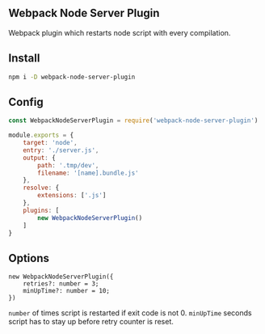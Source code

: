 ## Webpack Node Server Plugin
Webpack plugin which restarts node script with every compilation.

## Install
```bash
npm i -D webpack-node-server-plugin
```

## Config
```javascript
const WebpackNodeServerPlugin = require('webpack-node-server-plugin')

module.exports = {
    target: 'node',
    entry: './server.js',
    output: {
        path: '.tmp/dev',
        filename: '[name].bundle.js'
    },
    resolve: {
        extensions: ['.js']
    },
    plugins: [
        new WebpackNodeServerPlugin()
    ]
}
```

## Options
```
new WebpackNodeServerPlugin({
    retries?: number = 3;
    minUpTime?: number = 10;
})
```

`number` of times script is restarted if exit code is not 0.
`minUpTime` seconds script has to stay up before retry counter is reset.
